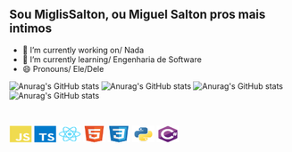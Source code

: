 ## Sou MiglisSalton, ou Miguel Salton pros mais intimos




- 🔭 I’m currently working on/ Nada
- 🌱 I’m currently learning/ Engenharia de Software
- 😄 Pronouns/ Ele/Dele

![Anurag's GitHub stats](https://github-readme-stats.vercel.app/api?username=aMiglisSalton&hide=contribs,prs)
![Anurag's GitHub stats](https://github-readme-stats.vercel.app/api?username=aMiglisSalton&show=reviews,discussions_started,discussions_answered,prs_merged,prs_merged_percentage)
![Anurag's GitHub stats](https://github-readme-stats.vercel.app/api?username=MiglisSalton&show_icons=true)
![Anurag's GitHub stats](https://github-readme-stats.vercel.app/api?username=MiglisSalton&show_icons=true&theme=radical)
<link rel="stylesheet" type='text/css' href="https://cdn.jsdelivr.net/gh/devicons/devicon@latest/devicon.min.css" />

##


<div style="display: inline_block"><br>
  <img align="center" alt="Rafa-Js" height="30" width="40" src="https://raw.githubusercontent.com/devicons/devicon/master/icons/javascript/javascript-plain.svg">
  <img align="center" alt="Rafa-Ts" height="30" width="40" src="https://raw.githubusercontent.com/devicons/devicon/master/icons/typescript/typescript-plain.svg">
  <img align="center" alt="Rafa-React" height="30" width="40" src="https://raw.githubusercontent.com/devicons/devicon/master/icons/react/react-original.svg">
  <img align="center" alt="Rafa-HTML" height="30" width="40" src="https://raw.githubusercontent.com/devicons/devicon/master/icons/html5/html5-original.svg">
  <img align="center" alt="Rafa-CSS" height="30" width="40" src="https://raw.githubusercontent.com/devicons/devicon/master/icons/css3/css3-original.svg">
  <img align="center" alt="Rafa-Python" height="30" width="40" src="https://raw.githubusercontent.com/devicons/devicon/master/icons/python/python-original.svg">
  <img align="center" alt="Rafa-Csharp" height="30" width="40" src="https://raw.githubusercontent.com/devicons/devicon/master/icons/csharp/csharp-original.svg">
</div>

##

